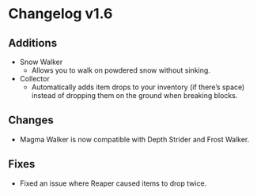 # Changelog v1.6

## Additions
- Snow Walker
  - Allows you to walk on powdered snow without sinking.
- Collector
  - Automatically adds item drops to your inventory (if there’s space) instead of dropping them on the ground when breaking blocks.

## Changes
- Magma Walker is now compatible with Depth Strider and Frost Walker.

## Fixes
- Fixed an issue where Reaper caused items to drop twice.